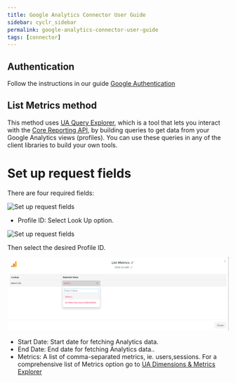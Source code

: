 ```yaml
---
title: Google Analytics Connector User Guide
sidebar: cyclr_sidebar
permalink: google-analytics-connector-user-guide
tags: [connector]
---
```


## Authentication

Follow the instructions in our guide [Google Authentication](https://docs.cyclr.com/google-authentication)

## List Metrics method

This method uses [UA Query Explorer](https://ga-dev-tools.web.app/query-explorer/), which is a tool that lets you interact with the [Core Reporting API](https://developers.google.com/analytics/devguides/reporting/core/v3/), by building queries to get data from your Google Analytics views (profiles). You can use these queries in any of the client libraries to build your own tools.

# Set up request fields

There are four required fields:

![Set up request fields](./images/GA_List_Metrics_request_fields)

- Profile ID: Select Look Up option.

![Set up request fields](./images/GA_Profile_lookup)

Then select the desired Profile ID.

![Profile ID](./images/GA_ProfileID_select.png)

- Start Date: Start date for fetching Analytics data.
- End Date: End date for fetching Analytics data..
- Metrics: A list of comma-separated metrics, ie. users,sessions. For a comprehensive list of Metrics option go to [UA Dimensions & Metrics Explorer](https://ga-dev-tools.web.app/dimensions-metrics-explorer/)
